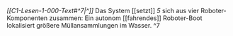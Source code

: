 *[[C1-Lesen-1-000-Text#^7|^]]* Das System [[setzt]] _5_ sich aus vier Roboter-Komponenten zusammen: Ein autonom [[fahrendes]] Roboter-Boot lokalisiert größere Müllansammlungen im Wasser. ^7
